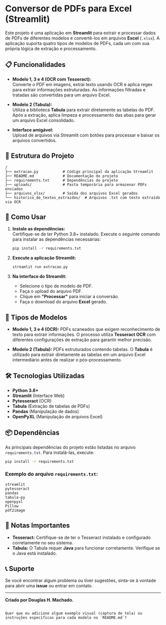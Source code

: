# Conversor de PDFs para Excel (Streamlit)

Este projeto é uma aplicação em **Streamlit** para extrair e processar dados de PDFs de diferentes modelos e convertê-los em arquivos **Excel** (`.xlsx`). A aplicação suporta quatro tipos de modelos de PDFs, cada um com sua própria lógica de extração e processamento.

## 📋 Funcionalidades

- **Modelo 1, 3 e 4 (OCR com Tesseract):**  
  Converte o PDF em imagens, extrai texto usando OCR e aplica regex para extrair informações estruturadas. As informações filtradas e tratadas são convertidas para um arquivo Excel.  

- **Modelo 2 (Tabula):**  
  Utiliza a biblioteca **Tabula** para extrair diretamente as tabelas do PDF. Após a extração, aplica limpeza e processamento das abas para gerar um arquivo Excel consolidado.  

- **Interface amigável:**  
  Upload de arquivos via Streamlit com botões para processar e baixar os arquivos convertidos.  

## 📂 Estrutura do Projeto

```
/
├── extracao.py           # Código principal da aplicação Streamlit
├── README.md             # Documentação do projeto
├── requirements.txt      # Dependências do projeto
├── uploads/              # Pasta temporária para armazenar PDFs enviados
├── arquivos_xlsx/        # Saída dos arquivos Excel gerados
└── historico_de_textos_extraidos/  # Arquivos .txt com texto extraído via OCR
```

## 🚀 Como Usar

1. **Instale as dependências:**  
   Certifique-se de ter Python 3.8+ instalado. Execute o seguinte comando para instalar as dependências necessárias:  

   ```bash
   pip install -r requirements.txt
   ```

2. **Execute a aplicação Streamlit:**  

   ```bash
   streamlit run extracao.py
   ```

3. **Na interface do Streamlit:**  
   - Selecione o tipo de modelo de PDF.  
   - Faça o upload do arquivo PDF.  
   - Clique em **"Processar"** para iniciar a conversão.  
   - Faça o download do arquivo **Excel** gerado.

## 📑 Tipos de Modelos

- **Modelo 1, 3 e 4 (OCR):** PDFs scaneados que exigem reconhecimento de texto para extrair informações. O processo utiliza **Tesseract OCR** com diferentes configurações de extração para garantir melhor precisão.  

- **Modelo 2 (Tabula):** PDFs estruturados contendo tabelas. O **Tabula** é utilizado para extrair diretamente as tabelas em um arquivo Excel intermediário antes de realizar o pós-processamento.  

## 🛠️ Tecnologias Utilizadas

- **Python 3.8+**  
- **Streamlit** (Interface Web)  
- **Pytesseract** (OCR)  
- **Tabula** (Extração de tabelas de PDFs)  
- **Pandas** (Manipulação de dados)  
- **OpenPyXL** (Manipulação de arquivos Excel)  

## 📦 Dependências

As principais dependências do projeto estão listadas no arquivo `requirements.txt`. Para instalá-las, execute:

```bash
pip install -r requirements.txt
```

### Exemplo do arquivo `requirements.txt`:
```
streamlit
pytesseract
pandas
tabula-py
openpyxl
Pillow
pdf2image
```

## 📝 Notas Importantes

- **Tesseract:** Certifique-se de ter o Tesseract instalado e configurado corretamente no seu sistema.  
- **Tabula:** O Tabula requer **Java** para funcionar corretamente. Verifique se o Java está instalado.  

## 📞 Suporte

Se você encontrar algum problema ou tiver sugestões, sinta-se à vontade para abrir uma **issue** ou entrar em contato.  

---

**Criado por Douglas H. Machado.**  
```

Quer que eu adicione algum exemplo visual (captura de tela) ou instruções específicas para cada modelo no `README.md`?